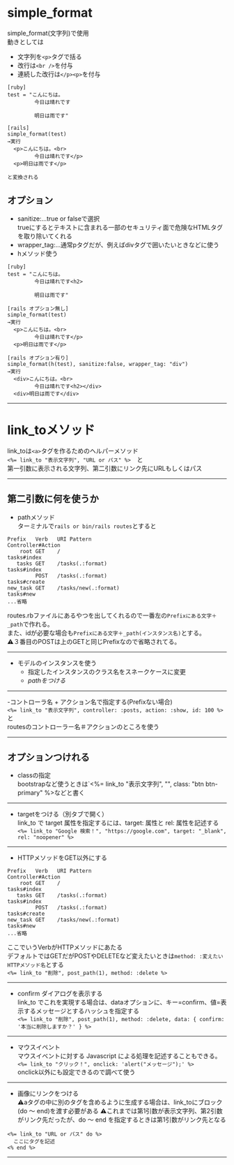 # simple_format
simple_format(文字列)で使用   
動きとしては
- 文字列を`<p>`タグで括る
- 改行は`<br />`を付与
- 連続した改行は`</p><p>`を付与
~~~
[ruby]
test = "こんにちは。
  　　　　今日は晴れです
  
  　　　　明日は雨です"
  
[rails]
simple_format(test)
→実行  
  <p>こんにちは。<br>
  　　　　今日は晴れです</p>
  <p>明日は雨です</p>
  
と変換される
~~~

## オプション
- sanitize:...true or falseで選択    
trueにするとテキストに含まれる一部のセキュリティ面で危険なHTMLタグを取り除いてくれる
- wrapper_tag:...通常pタグだが、例えばdivタグで囲いたいときなどに使う
- hメソッド使う
~~~
[ruby]
test = "こんにちは。
  　　　　今日は晴れです<h2>
  
  　　　　明日は雨です"
  
[rails オプション無し]
simple_format(test)
→実行  
  <p>こんにちは。<br>
  　　　　今日は晴れです</p>
  <p>明日は雨です</p>
  
[rails オプション有り]
simple_format(h(test), sanitize:false, wrapper_tag: "div")
→実行  
  <div>こんにちは。<br>
  　　　　今日は晴れです<h2></div>
  <div>明日は雨です</div>
~~~
***

# link_toメソッド
link_toは`<a>`タグを作るためのヘルパーメソッド    
`<%= link_to "表示文字列", "URL or パス" %>`　と   
第一引数に表示される文字列、第二引数にリンク先にURLもしくはパス
***

## 第二引数に何を使うか
- pathメソッド    
ターミナルで`rails or bin/rails routes`とすると
~~~
Prefix   Verb   URI Pattern                                                                              Controller#Action
    root GET    /                                                                                        tasks#index
   tasks GET    /tasks(.:format)                                                                         tasks#index
         POST   /tasks(.:format)                                                                         tasks#create
new_task GET    /tasks/new(.:format)                                                                     tasks#new
...省略
~~~
routes.rbファイルにあるやつを出してくれるので一番左の`Prefixにある文字＋_path`で作れる。   
また、idが必要な場合も`Prefixにある文字＋_path(インスタンス名)`とする。    
⚠️３番目のPOSTは上のGETと同じPrefixなので省略されてる。

***
- モデルのインスタンスを使う
  - 指定したインスタンスのクラス名をスネークケースに変更  
  - _pathをつける_
***

-コントローラ名 + アクション名で指定する(Prefixない場合)    
`<%= link_to "表示文字列", controller: :posts, action: :show, id: 100 %>`と   
routesのコントローラー名＃アクションのところを使う
***

## オプションつけれる
- classの指定    
bootstrapなど使うときは`<%= link_to "表示文字列", "", class: "btn btn-primary" %>などと書く
***

- targetをつける（別タブで開く）    
link_to で target 属性を指定するには、target: 属性と rel: 属性を記述する     
`<%= link_to "Google 検索！", "https://google.com", target: "_blank", rel: "noopener" %>`
***

- HTTPメソッドをGET以外にする   
~~~
Prefix   Verb   URI Pattern                                                                              Controller#Action
    root GET    /                                                                                        tasks#index
   tasks GET    /tasks(.:format)                                                                         tasks#index
         POST   /tasks(.:format)                                                                         tasks#create
new_task GET    /tasks/new(.:format)                                                                     tasks#new
...省略
~~~
ここでいうVerbがHTTPメソッドにあたる    
デフォルトではGETだがPOSTやDELETEなど変えたいときは`method: :変えたいHTTPメソッド名`とする   
`<%= link_to "削除", post_path(1), method: :delete %>`
***

- confirm ダイアログを表示する    
link_to でこれを実現する場合は、dataオプションに、キー=confirm、値=表示するメッセージとするハッシュを指定する   
`<%= link_to "削除", post_path(1), method: :delete, data: { confirm: '本当に削除しますか？' } %>`
***

- マウスイベント   
マウスイベントに対する Javascript による処理を記述することもできる。    
`<%= link_to "クリック！", onclick: 'alert("メッセージ");' %>`    
onclick以外にも設定できるので調べて使う
***

- 画像にリンクをつける    
⚠️aタグの中に別のタグを含めるように生成する場合は、link_toにブロック(do 〜 end)を渡す必要がある
⚠️これまでは第1引数が表示文字列、第2引数がリンク先だったが、do 〜 end を指定するときは第1引数がリンク先となる
~~~
<%= link_to "URL or パス" do %>
  ここにタグを記述
<% end %>
~~~
***








